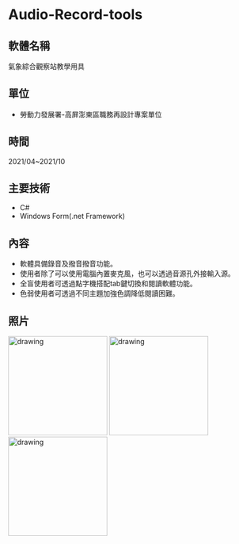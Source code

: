 # Audio-Record-tools

## 軟體名稱
氣象綜合觀察站教學用具

## 單位
* 勞動力發展署-高屏澎東區職務再設計專案單位

## 時間
2021/04~2021/10

## 主要技術
* C#
* Windows Form(.net Framework)

## 內容
* 軟體具備錄音及撥音撥音功能。
* 使用者除了可以使用電腦內置麥克風，也可以透過音源孔外接輸入源。
* 全盲使用者可透過點字機搭配tab鍵切換和閱讀軟體功能。
* 色弱使用者可透過不同主題加強色調降低閱讀困難。

## 照片

<img src="https://raw.githubusercontent.com/AU2A/WDA_Audio-Record-tools/main/image/2.png" alt="drawing" width="200"/>
<img src="https://raw.githubusercontent.com/AU2A/WDA_Audio-Record-tools/main/image/3.png" alt="drawing" width="200"/>
<img src="https://raw.githubusercontent.com/AU2A/WDA_Audio-Record-tools/main/image/1.jpg" alt="drawing" width="200"/>